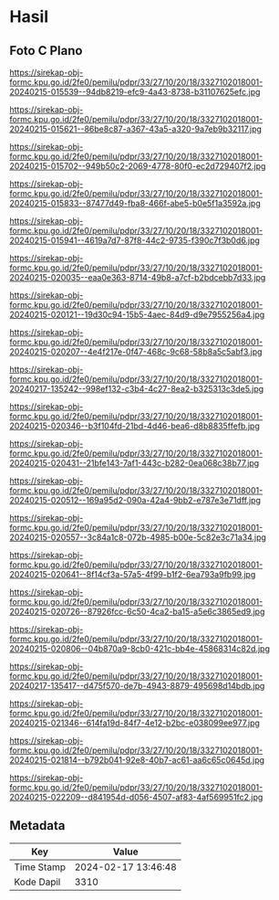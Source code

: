 # Hasil

## Foto C Plano

https://sirekap-obj-formc.kpu.go.id/2fe0/pemilu/pdpr/33/27/10/20/18/3327102018001-20240215-015539--94db8219-efc9-4a43-8738-b31107625efc.jpg

https://sirekap-obj-formc.kpu.go.id/2fe0/pemilu/pdpr/33/27/10/20/18/3327102018001-20240215-015621--86be8c87-a367-43a5-a320-9a7eb9b32117.jpg

https://sirekap-obj-formc.kpu.go.id/2fe0/pemilu/pdpr/33/27/10/20/18/3327102018001-20240215-015702--949b50c2-2069-4778-80f0-ec2d729407f2.jpg

https://sirekap-obj-formc.kpu.go.id/2fe0/pemilu/pdpr/33/27/10/20/18/3327102018001-20240215-015833--87477d49-fba8-466f-abe5-b0e5f1a3592a.jpg

https://sirekap-obj-formc.kpu.go.id/2fe0/pemilu/pdpr/33/27/10/20/18/3327102018001-20240215-015941--4619a7d7-87f8-44c2-9735-f390c7f3b0d6.jpg

https://sirekap-obj-formc.kpu.go.id/2fe0/pemilu/pdpr/33/27/10/20/18/3327102018001-20240215-020035--eaa0e363-8714-49b8-a7cf-b2bdcebb7d33.jpg

https://sirekap-obj-formc.kpu.go.id/2fe0/pemilu/pdpr/33/27/10/20/18/3327102018001-20240215-020121--19d30c94-15b5-4aec-84d9-d9e7955256a4.jpg

https://sirekap-obj-formc.kpu.go.id/2fe0/pemilu/pdpr/33/27/10/20/18/3327102018001-20240215-020207--4e4f217e-0f47-468c-9c68-58b8a5c5abf3.jpg

https://sirekap-obj-formc.kpu.go.id/2fe0/pemilu/pdpr/33/27/10/20/18/3327102018001-20240217-135242--998ef132-c3b4-4c27-8ea2-b325313c3de5.jpg

https://sirekap-obj-formc.kpu.go.id/2fe0/pemilu/pdpr/33/27/10/20/18/3327102018001-20240215-020346--b3f104fd-21bd-4d46-bea6-d8b8835ffefb.jpg

https://sirekap-obj-formc.kpu.go.id/2fe0/pemilu/pdpr/33/27/10/20/18/3327102018001-20240215-020431--21bfe143-7af1-443c-b282-0ea068c38b77.jpg

https://sirekap-obj-formc.kpu.go.id/2fe0/pemilu/pdpr/33/27/10/20/18/3327102018001-20240215-020512--169a95d2-090a-42a4-9bb2-e787e3e71dff.jpg

https://sirekap-obj-formc.kpu.go.id/2fe0/pemilu/pdpr/33/27/10/20/18/3327102018001-20240215-020557--3c84a1c8-072b-4985-b00e-5c82e3c71a34.jpg

https://sirekap-obj-formc.kpu.go.id/2fe0/pemilu/pdpr/33/27/10/20/18/3327102018001-20240215-020641--8f14cf3a-57a5-4f99-b1f2-6ea793a9fb99.jpg

https://sirekap-obj-formc.kpu.go.id/2fe0/pemilu/pdpr/33/27/10/20/18/3327102018001-20240215-020726--87926fcc-6c50-4ca2-ba15-a5e6c3865ed9.jpg

https://sirekap-obj-formc.kpu.go.id/2fe0/pemilu/pdpr/33/27/10/20/18/3327102018001-20240215-020806--04b870a9-8cb0-421c-bb4e-45868314c82d.jpg

https://sirekap-obj-formc.kpu.go.id/2fe0/pemilu/pdpr/33/27/10/20/18/3327102018001-20240217-135417--d475f570-de7b-4943-8879-495698d14bdb.jpg

https://sirekap-obj-formc.kpu.go.id/2fe0/pemilu/pdpr/33/27/10/20/18/3327102018001-20240215-021346--614fa19d-84f7-4e12-b2bc-e038099ee977.jpg

https://sirekap-obj-formc.kpu.go.id/2fe0/pemilu/pdpr/33/27/10/20/18/3327102018001-20240215-021814--b792b041-92e8-40b7-ac61-aa6c65c0645d.jpg

https://sirekap-obj-formc.kpu.go.id/2fe0/pemilu/pdpr/33/27/10/20/18/3327102018001-20240215-022209--d841954d-d056-4507-af83-4af569951fc2.jpg


## Metadata

| Key        | Value               |
| ---------- | ------------------- |
| Time Stamp | 2024-02-17 13:46:48 |
| Kode Dapil | 3310                |



